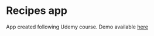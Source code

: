# Recipes app

App created following Udemy course. Demo available [here](https://youtube.com/shorts/HFp9fu3o2aA?feature=share)
